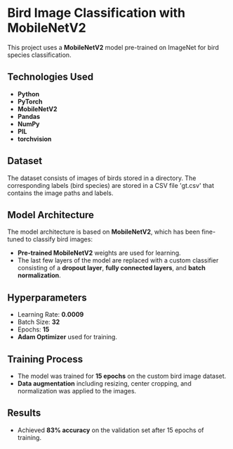 # Bird Image Classification with MobileNetV2

This project uses a **MobileNetV2** model pre-trained on ImageNet for bird species classification. 

## Technologies Used
- **Python**  
- **PyTorch**  
- **MobileNetV2**  
- **Pandas**  
- **NumPy**  
- **PIL**  
- **torchvision**  

## Dataset
The dataset consists of images of birds stored in a directory. The corresponding labels (bird species) are stored in a CSV file 'gt.csv' that contains the image paths and labels.

## Model Architecture
The model architecture is based on **MobileNetV2**, which has been fine-tuned to classify bird images:
- **Pre-trained MobileNetV2** weights are used for learning.
- The last few layers of the model are replaced with a custom classifier consisting of a **dropout layer**, **fully connected layers**, and **batch normalization**.

## Hyperparameters
- Learning Rate: **0.0009**
- Batch Size: **32**
- Epochs: **15**
- **Adam Optimizer** used for training.

## Training Process
- The model was trained for **15 epochs** on the custom bird image dataset.
- **Data augmentation** including resizing, center cropping, and normalization was applied to the images.

## Results
- Achieved **83% accuracy** on the validation set after 15 epochs of training.
